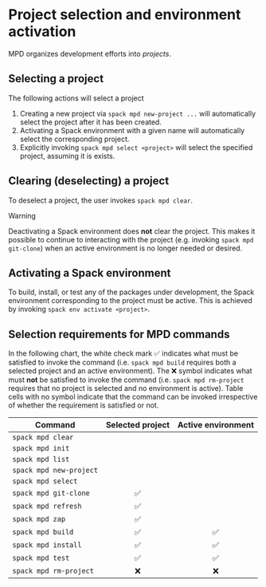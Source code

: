 # Project selection and environment activation

MPD organizes development efforts into *projects*.

## Selecting a project

The following actions will select a project

1. Creating a new project via `spack mpd new-project ...` will
   automatically select the project after it has been created.
2. Activating a Spack environment with a given name will automatically
   select the corresponding project.
3. Explicitly invoking `spack mpd select <project>` will select the
   specified project, assuming it is exists.

## Clearing (deselecting) a project

To deselect a project, the user invokes `spack mpd clear`.

>[!WARNING]
> Deactivating a Spack environment does **not** clear the project.  This makes it
> possible to continue to interacting with the project (e.g. invoking
> `spack mpd git-clone`) when an active environment is no longer needed or desired.

## Activating a Spack environment

To build, install, or test any of the packages under development, the Spack environment corresponding to the project must be active.  This is achieved by invoking `spack env activate <project>`.

## Selection requirements for MPD commands

In the following chart, the white check mark :white_check_mark: indicates what must be satisfied to invoke the command (i.e. `spack mpd build` requires both a selected project and an active environment).  The :x: symbol indicates what must **not** be satisfied to invoke the command (i.e. `spack mpd rm-project` requires that no project is selected and no environment is active).  Table cells with no symbol indicate that the command can be invoked irrespective of whether the requirement is satisfied or not.

| Command | Selected project | Active environment |
| --- | :---: | :---: |
| `spack mpd clear` | | |
| `spack mpd init` | | |
| `spack mpd list` | | |
| `spack mpd new-project` | | |
| `spack mpd select` | | |
| `spack mpd git-clone` | :white_check_mark: | |
| `spack mpd refresh` | :white_check_mark: | |
| `spack mpd zap` | :white_check_mark: | |
| `spack mpd build` | :white_check_mark: | :white_check_mark: |
| `spack mpd install` | :white_check_mark: | :white_check_mark: |
| `spack mpd test` | :white_check_mark: | :white_check_mark: |
| `spack mpd rm-project` | :x: | :x: |


